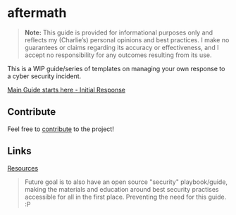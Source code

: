 # aftermath

> **Note:** This guide is provided for informational purposes only and reflects my (Charlie’s) personal opinions and best practices. I make no guarantees or claims regarding its accuracy or effectiveness, and I accept no responsibility for any outcomes resulting from its use.

This is a WIP guide/series of templates on managing your own response to a cyber security incident.

[Main Guide starts here - Initial Response](./guides/01_initial-response.md)

## Contribute
Feel free to [contribute](CONTRIBUTING.md) to the project!

## Links
[Resources](./resources/README.md)

> Future goal is to also have an open source "security" playbook/guide, making the materials and education around best security practises accessible for all in the first place. Preventing the need for this guide. :P